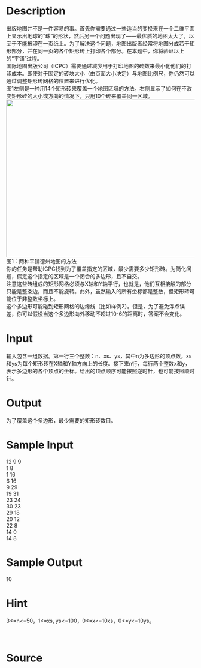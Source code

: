 
# Description

<div class="content"><div>出版地图并不是一件容易的事。首先你需要通过一些适当的变换来在一个二维平面上显示出地球的“球”的形状，然后另一个问题出现了——最优质的地图太大了，以至于不能被印在一页纸上。为了解决这个问题，地图出版者经常将地图分成若干矩形部分，并在同一页的各个矩形砖上打印各个部分。在本题中，你将验证以上的“平铺”过程。</div>
<div>国际地图出版公司（ICPC）需要通过减少用于打印地图的砖数来最小化他们的打印成本。即使对于固定的砖块大小（由页面大小决定）与地图比例尺，你仍然可以通过调整矩形砖网格的位置来进行优化。</div>
<div>图1左侧是一种用14个矩形砖来覆盖一个地图区域的方法。右侧显示了如何在不改变矩形砖的大小或方向的情况下，只用10个砖来覆盖同一区域。</div>
<div><img src="/source/bzoj/3970/img/aHR0cHM6Ly9seWRzeS5jb20vSnVkZ2VPbmxpbmUvdXBsb2FkLzIwMTUwNC8xMTExLnBuZw==.png" width="779" height="421" alt=""/></div>
<div></div>
<div></div>
<div>图1：两种平铺德州地图的方法</div>
<div>你的任务是帮助ICPC找到为了覆盖指定的区域，最少需要多少矩形砖。为简化问题，假定这个指定的区域是一个闭合的多边形，且不自交。</div>
<div>注意这些砖组成的矩形网格必须与X轴和Y轴平行，也就是，他们互相接触的部分只能是整条边，而且不能旋转。此外，虽然输入的所有坐标都是整数，但矩形砖可能位于非整数坐标上。</div>
<div>这个多边形可能碰到矩形网格的边缘线（比如样例2）。但是，为了避免浮点误差，你可以假设当这个多边形向外移动不超过10-6的距离时，答案不会变化。</div>
<p></p></div>

# Input

<div class="content"><div>输入包含一组数据。第一行三个整数：n、xs、ys，其中n为多边形的顶点数，xs和ys为每个矩形砖在X轴和Y轴方向上的长度。接下来n行，每行两个整数x和y，表示多边形的各个顶点的坐标。给出的顶点顺序可能按照逆时针，也可能按照顺时针。</div>
<p></p></div>

# Output

<div class="content"><div>为了覆盖这个多边形，最少需要的矩形砖数目。</div>
<p></p></div>

# Sample Input

<div class="content"><span class="sampledata">12 9 9<br/>
1 8<br/>
1 16<br/>
6 16<br/>
9 29<br/>
19 31<br/>
23 24<br/>
30 23<br/>
29 18<br/>
20 12<br/>
22 8<br/>
14 0<br/>
14 8</span></div>

# Sample Output

<div class="content"><span class="sampledata">10<br/>
</span></div>

# Hint

<div class="content"><p></p><div>3&lt;=n&lt;=50，1&lt;=xs, ys&lt;=100，0&lt;=x&lt;=10xs，0&lt;=y&lt;=10ys。</div><br/>
<div></div><br/>
<p></p><p></p></div>

# Source

<div class="content"><p><a href="problemset.php?search="></a></p></div>

